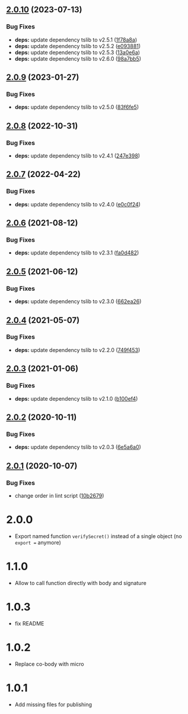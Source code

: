 ## [2.0.10](https://github.com/screendriver/verify-github-webhook-secret/compare/v2.0.9...v2.0.10) (2023-07-13)


### Bug Fixes

* **deps:** update dependency tslib to v2.5.1 ([1f78a8a](https://github.com/screendriver/verify-github-webhook-secret/commit/1f78a8a23d6c9435298794bed4ad17e767b08f52))
* **deps:** update dependency tslib to v2.5.2 ([e093881](https://github.com/screendriver/verify-github-webhook-secret/commit/e09388145154e9a472b9ba5604c29108cac8ae9c))
* **deps:** update dependency tslib to v2.5.3 ([13a0e6a](https://github.com/screendriver/verify-github-webhook-secret/commit/13a0e6a82ec225c12ef4876033285e34e17fc1f2))
* **deps:** update dependency tslib to v2.6.0 ([98a7bb5](https://github.com/screendriver/verify-github-webhook-secret/commit/98a7bb5e65802f08df7129752ac3522b7c3ccf4a))

## [2.0.9](https://github.com/screendriver/verify-github-webhook-secret/compare/v2.0.8...v2.0.9) (2023-01-27)


### Bug Fixes

* **deps:** update dependency tslib to v2.5.0 ([83f6fe5](https://github.com/screendriver/verify-github-webhook-secret/commit/83f6fe50e4898e5df8f23c3bb68721b70fbdf695))

## [2.0.8](https://github.com/screendriver/verify-github-webhook-secret/compare/v2.0.7...v2.0.8) (2022-10-31)


### Bug Fixes

* **deps:** update dependency tslib to v2.4.1 ([247e398](https://github.com/screendriver/verify-github-webhook-secret/commit/247e39847969cc3ef949aa16e83f831b40770f50))

## [2.0.7](https://github.com/screendriver/verify-github-webhook-secret/compare/v2.0.6...v2.0.7) (2022-04-22)

### Bug Fixes

-   **deps:** update dependency tslib to v2.4.0 ([e0c0f24](https://github.com/screendriver/verify-github-webhook-secret/commit/e0c0f24752d481fa11b50b10a6a606ee2cbf1607))

## [2.0.6](https://github.com/screendriver/verify-github-webhook-secret/compare/v2.0.5...v2.0.6) (2021-08-12)

### Bug Fixes

-   **deps:** update dependency tslib to v2.3.1 ([fa0d482](https://github.com/screendriver/verify-github-webhook-secret/commit/fa0d4820ab4408046f02937540d586fb5dad303a))

## [2.0.5](https://github.com/screendriver/verify-github-webhook-secret/compare/v2.0.4...v2.0.5) (2021-06-12)

### Bug Fixes

-   **deps:** update dependency tslib to v2.3.0 ([662ea26](https://github.com/screendriver/verify-github-webhook-secret/commit/662ea26c57ccaef3c076c95e6d259ff4d1c2e5d1))

## [2.0.4](https://github.com/screendriver/verify-github-webhook-secret/compare/v2.0.3...v2.0.4) (2021-05-07)

### Bug Fixes

-   **deps:** update dependency tslib to v2.2.0 ([749f453](https://github.com/screendriver/verify-github-webhook-secret/commit/749f453df0b16b63096cf67156ab346ddc6f1fde))

## [2.0.3](https://github.com/screendriver/verify-github-webhook-secret/compare/v2.0.2...v2.0.3) (2021-01-06)

### Bug Fixes

-   **deps:** update dependency tslib to v2.1.0 ([b100ef4](https://github.com/screendriver/verify-github-webhook-secret/commit/b100ef4092526968dcf7ddcbfce0cae9a1b99a56))

## [2.0.2](https://github.com/screendriver/verify-github-webhook-secret/compare/v2.0.1...v2.0.2) (2020-10-11)

### Bug Fixes

-   **deps:** update dependency tslib to v2.0.3 ([6e5a6a0](https://github.com/screendriver/verify-github-webhook-secret/commit/6e5a6a0b6bff843db1b1c18a6636436787d67b33))

## [2.0.1](https://github.com/screendriver/verify-github-webhook-secret/compare/v2.0.0...v2.0.1) (2020-10-07)

### Bug Fixes

-   change order in lint script ([10b2679](https://github.com/screendriver/verify-github-webhook-secret/commit/10b2679dc9c366eec5836946bc1df5c9a0e497bf))

# 2.0.0

-   Export named function `verifySecret()` instead of a single object (no `export =` anymore)

# 1.1.0

-   Allow to call function directly with body and signature

# 1.0.3

-   fix README

# 1.0.2

-   Replace co-body with micro

# 1.0.1

-   Add missing files for publishing
